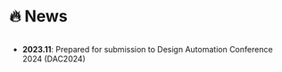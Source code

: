 # 🔥 News

<style>
  .scrollable {
    max-height: 260px; /* 设置最大高度 */
    overflow-y: scroll; /* 设置垂直滚动条 */
  }
</style>

<div class="scrollable">
  <ul>
    <li><strong>2023.11</strong>: Prepared for submission to Design Automation Conference 2024 (DAC2024) </li>
  </ul>
</div>




  

